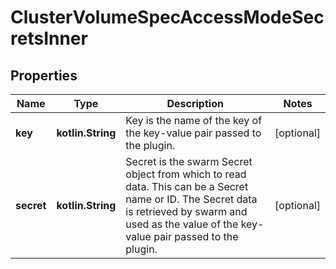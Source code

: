 # ClusterVolumeSpecAccessModeSecretsInner

## Properties

| Name       | Type              | Description                                                                                                                                                                                         | Notes      |
|------------|-------------------|-----------------------------------------------------------------------------------------------------------------------------------------------------------------------------------------------------|------------|
| **key**    | **kotlin.String** | Key is the name of the key of the key-value pair passed to the plugin.                                                                                                                              | [optional] |
| **secret** | **kotlin.String** | Secret is the swarm Secret object from which to read data. This can be a Secret name or ID. The Secret data is retrieved by swarm and used as the value of the key-value pair passed to the plugin. | [optional] |



